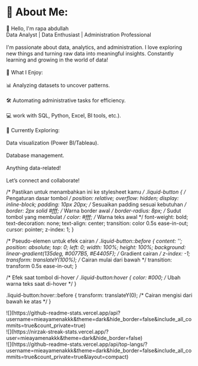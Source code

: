 # 💫 About Me:
👋 Hello, I'm rapa abdullah<br>Data Analyst | Data Enthusiast | Administration Professional<br><br>I'm passionate about data, analytics, and administration. I love exploring new things and turning raw data into meaningful insights. Constantly learning and growing in the world of data!<br><br>🔹 What I Enjoy:<br><br>📊 Analyzing datasets to uncover patterns.<br><br>🛠️ Automating administrative tasks for efficiency.<br><br>💻 work with SQL, Python, Excel, BI tools, etc.).<br><br>🔹 Currently Exploring:<br><br>Data visualization (Power BI/Tableau).<br><br>Database management.<br><br>Anything data-related!<br><br>Let’s connect and collaborate!


/* Pastikan untuk menambahkan ini ke stylesheet kamu */
.liquid-button {
  /* Pengaturan dasar tombol */
  position: relative;
  overflow: hidden;
  display: inline-block;
  padding: 10px 20px; /* Sesuaikan padding sesuai kebutuhan */
  border: 2px solid #fff; /* Warna border awal */
  border-radius: 8px; /* Sudut tombol yang membulat */
  color: #fff; /* Warna teks awal */
  font-weight: bold;
  text-decoration: none;
  text-align: center;
  transition: color 0.5s ease-in-out;
  cursor: pointer;
  z-index: 1;
}

/* Pseudo-elemen untuk efek cairan */
.liquid-button::before {
  content: '';
  position: absolute;
  top: 0;
  left: 0;
  width: 100%;
  height: 100%;
  background: linear-gradient(135deg, #0077B5, #E4405F); /* Gradient cairan */
  z-index: -1;
  transform: translateY(100%); /* Cairan mulai dari bawah */
  transition: transform 0.5s ease-in-out;
}

/* Efek saat tombol di-hover */
.liquid-button:hover {
  color: #000; /* Ubah warna teks saat di-hover */
}

.liquid-button:hover::before {
  transform: translateY(0); /* Cairan mengisi dari bawah ke atas */
}
</div>
![](https://github-readme-stats.vercel.app/api?username=mieayamenakkk&theme=dark&hide_border=false&include_all_commits=true&count_private=true)<br/>
![](https://nirzak-streak-stats.vercel.app/?user=mieayamenakkk&theme=dark&hide_border=false)<br/>
![](https://github-readme-stats.vercel.app/api/top-langs/?username=mieayamenakkk&theme=dark&hide_border=false&include_all_commits=true&count_private=true&layout=compact)


